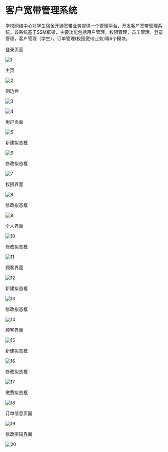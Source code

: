 # 客户宽带管理系统
学校网络中心对学生宿舍开通宽带业务提供一个管理平台，开发客户宽带管理系统。该系统基于SSM框架，主要功能包括用户管理，权限管理，员工管理，登录管理，客户管理（学生），订单管理(校园宽带业务)等6个模块。

登录页面

![1](img/1.png)

主页

![2](img/2.png)

侧边栏

![3](img/3.png)

![4](img/4.png)

用户页面

![5](img/5.png)

新建拟态框

![6](img/6.png)

修改拟态框

![7](img/7.png)

权限界面

![8](img/8.png)

修改拟态框

![9](img/9.png)

个人界面

![10](img/10.png)

修改拟态框

![11](img/11.png)

顾客界面

![12](img/12.png)

新建拟态框

![13](img/13.png)

修改拟态框

![14](img/14.png)

顾客界面

![15](img/15.png)

新建拟态框

![16](img/16.png)

修改拟态框

![17](img/17.png)

缴费拟态框

![18](img/18.png)

订单信息页面

![19](img/19.png)

修改密码界面

![20](img/20.png)